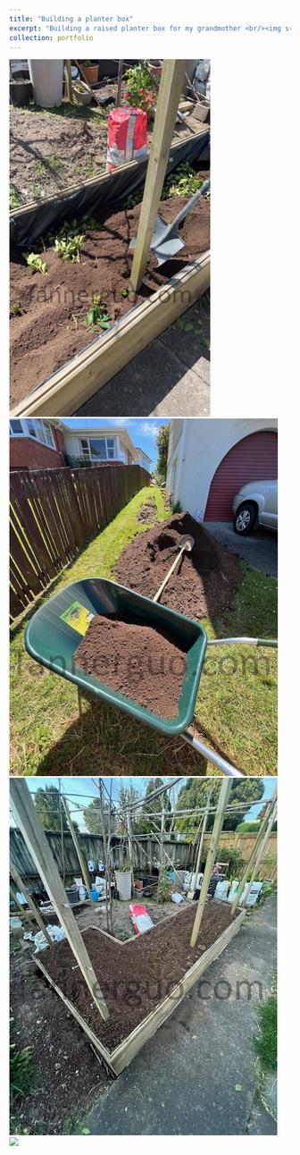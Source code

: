 ```yaml
---
title: "Building a planter box"
excerpt: "Building a raised planter box for my grandmother <br/><img src='/images/planter4.jpg'>"
collection: portfolio
---
```

<img src='/images/planter1.JPG'>
<br/>
<img src='/images/planter2.jpg'>
<br/>
<img src='/images/planter3.jpg'>
<br/>
<img src='/images/planter.jpg'>
